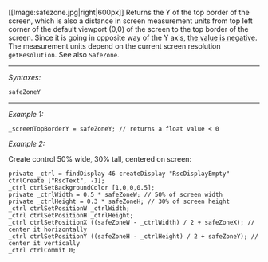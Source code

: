 [[Image:safezone.jpg|right|600px]] Returns the Y of the top border of the screen, which is also a distance in screen measurement units from top left corner of the default viewport (0,0) of the screen to the top border of the screen.
Since it is going in opposite way of the Y axis, <u>the value is negative</u>. The measurement units depend on the current screen resolution `getResolution`. See also `SafeZone`.


---
*Syntaxes:*

`safeZoneY`

---
*Example 1:*

```sqf
_screenTopBorderY = safeZoneY; // returns a float value < 0
```

*Example 2:*

Create control 50% wide, 30% tall, centered on screen:

```sqf
private _ctrl = findDisplay 46 createDisplay "RscDisplayEmpty" ctrlCreate ["RscText", -1];
_ctrl ctrlSetBackgroundColor [1,0,0,0.5];
private _ctrlWidth = 0.5 * safeZoneW; // 50% of screen width
private _ctrlHeight = 0.3 * safeZoneH; // 30% of screen height
_ctrl ctrlSetPositionW _ctrlWidth;
_ctrl ctrlSetPositionH _ctrlHeight;
_ctrl ctrlSetPositionX ((safeZoneW - _ctrlWidth) / 2 + safeZoneX); // center it horizontally
_ctrl ctrlSetPositionY ((safeZoneH - _ctrlHeight) / 2 + safeZoneY); // center it vertically
_ctrl ctrlCommit 0;
```